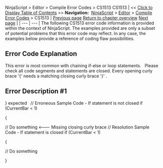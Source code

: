 ﻿
NinjaScript \> Editor \> Compile Error Codes \> CS1513
CS1513
| \<\< [Click to Display Table of Contents](cs1513.md) \>\> **Navigation:**     [NinjaScript](ninjascript-1.md) \> [Editor](editor-1.md) \> [Compile Error Codes](compile_error_codes-1.md) \> CS1513 | [Previous page](cs1503-1.md) [Return to chapter overview](compile_error_codes-1.md) [Next page](cs1525-1.md) |
| --- | --- |
The following CS1513 error code information is provided within the context of NinjaScript. The examples provided are only a subset of potential problems that this error code may reflect. In any case, the examples below provide a reference of coding flaw possibilities.
 
## Error Code Explanation
This error is most common with chaining if\-else or loop statements.
 
Please check all code segments and statements are closed. Every opening curly brace '{' needs a matching closing curly brace '}' .
 
## Error Description \#1 
} expected
 
// Erroneous Sample Code \- If statement is not closed
if (CurrentBar \< 1\)   

{   

// Do something
\<\-\-\- Missing closing curly brace
// Resolution Sample Code \- If statement is closed
if (CurrentBar \< 1\)   

{   

// Do something   

}

